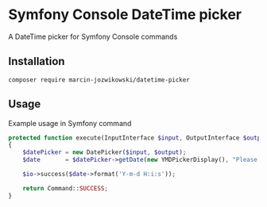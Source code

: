 # Symfony Console DateTime picker

A DateTime picker for Symfony Console commands

## Installation

```shell
composer require marcin-jozwikowski/datetime-picker
```

## Usage

Example usage in Symfony command

```php
protected function execute(InputInterface $input, OutputInterface $output): int
{
    $datePicker = new DatePicker($input, $output);
    $date       = $datePicker->getDate(new YMDPickerDisplay(), "Please provide date ");

    $io->success($date->format('Y-m-d H:i:s'));

    return Command::SUCCESS;
}
```